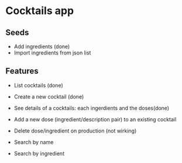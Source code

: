 # Cocktails app

## Seeds
- Add ingredients (done)
- Import ingredients from json list

## Features
- List cocktails (done)
- Create a new cocktail (done)
- See details of a cocktails: each ingerdients and the doses(done)
- Add a new dose (ingredient/description pair) to an existing cocktail


- Delete dose/ingredient on production (not wirking)
- Search by name
- Search by ingredient
